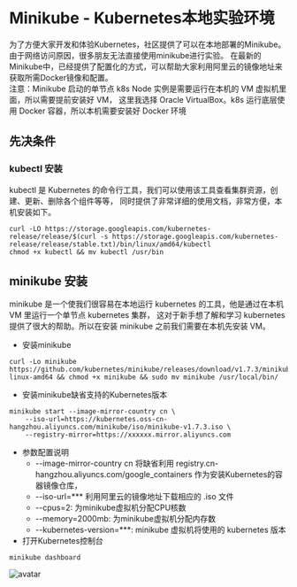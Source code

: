 # Minikube - Kubernetes本地实验环境
为了方便大家开发和体验Kubernetes，社区提供了可以在本地部署的Minikube。由于网络访问原因，很多朋友无法直接使用minikube进行实验。
在最新的Minikube中，已经提供了配置化的方式，可以帮助大家利用阿里云的镜像地址来获取所需Docker镜像和配置。<br>
注意：Minikube 启动的单节点 k8s Node 实例是需要运行在本机的 VM 虚拟机里面，所以需要提前安装好 VM，
这里我选择 Oracle VirtualBox。k8s 运行底层使用 Docker 容器，所以本机需要安装好 Docker 环境

##  先决条件
### kubectl 安装
kubectl 是 Kubernetes 的命令行工具，我们可以使用该工具查看集群资源，创建、更新、删除各个组件等等，
同时提供了非常详细的使用文档，非常方便，本机安装如下。
```
curl -LO https://storage.googleapis.com/kubernetes-release/release/$(curl -s https://storage.googleapis.com/kubernetes-release/release/stable.txt)/bin/linux/amd64/kubectl
chmod +x kubectl && mv kubectl /usr/bin
```
## minikube 安装
minikube 是一个使我们很容易在本地运行 kubernetes 的工具，他是通过在本机 VM 里运行一个单节点 kubernetes 集群，
这对于新手想了解和学习 kubernetes 提供了很大的帮助。所以在安装 minikube 之前我们需要在本机先安装 VM。 <br>
- 安装minikube
```
curl -Lo minikube https://github.com/kubernetes/minikube/releases/download/v1.7.3/minikube-linux-amd64 && chmod +x minikube && sudo mv minikube /usr/local/bin/
```
- 安装minikube缺省支持的Kubernetes版本
```
minikube start --image-mirror-country cn \
    --iso-url=https://kubernetes.oss-cn-hangzhou.aliyuncs.com/minikube/iso/minikube-v1.7.3.iso \
    --registry-mirror=https://xxxxxx.mirror.aliyuncs.com
```
- 参数配置说明
  -  --image-mirror-country cn 将缺省利用 registry.cn-hangzhou.aliyuncs.com/google_containers 作为安装Kubernetes的容器镜像仓库，
  -  --iso-url=*** 利用阿里云的镜像地址下载相应的 .iso 文件
  -  --cpus=2: 为minikube虚拟机分配CPU核数
  -  --memory=2000mb: 为minikube虚拟机分配内存数
  -  --kubernetes-version=***: minikube 虚拟机将使用的 kubernetes 版本
- 打开Kubernetes控制台
```
minikube dashboard
```
![avatar](https://github.com/openthos/community-analysis/blob/master/Daily%20Report/2020-02-26%2018-08-33%20%E7%9A%84%E5%B1%8F%E5%B9%95%E6%88%AA%E5%9B%BE.png)
